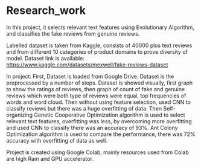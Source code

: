 # Research_work
In this project, it selects relevant text features using Evolutionary Algorithm, and classifies the fake reviews from genuine reviews.

Labelled dataset is taken from Kaggle, consists of 40000 plus text reviews and from different 10 categories of product domains to prove diversity of model.
Dataset link is available: https://www.kaggle.com/datasets/mexwell/fake-reviews-dataset

In project: First, Dataset is loaded from Google Drive.
Dataset is the preprocessed by a number of steps.
Dataset is showed visually, first graph to show the ratings of reviews, then graph of count of fake and genuine reviews which were both type of reviews were equal, top frequencies of words and word cloud.
Then without using feature selection, used CNN to classify reviews but there was a huge overfitting of data.
Then Self-organizing Genetic Cooperative Optimization algorithm is used to select relevant text features, overfitting was less, by overcoming more overfitting and used CNN to classify there was an accuracy of 93%.
Ant Colony Optimization algorithm is used to compare the performance, there was 72% accuracy with overfitting of data as well.

Project is created using Google Colab, mainly resources used from Colab are high Ram and GPU accelerator.
